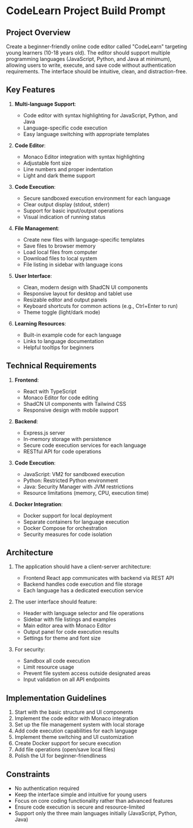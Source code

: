 # CodeLearn Project Build Prompt

## Project Overview

Create a beginner-friendly online code editor called "CodeLearn" targeting young learners (10-18 years old). The editor should support multiple programming languages (JavaScript, Python, and Java at minimum), allowing users to write, execute, and save code without authentication requirements. The interface should be intuitive, clean, and distraction-free.

## Key Features

1. **Multi-language Support**:
   - Code editor with syntax highlighting for JavaScript, Python, and Java
   - Language-specific code execution
   - Easy language switching with appropriate templates

2. **Code Editor**:
   - Monaco Editor integration with syntax highlighting
   - Adjustable font size
   - Line numbers and proper indentation
   - Light and dark theme support

3. **Code Execution**:
   - Secure sandboxed execution environment for each language
   - Clear output display (stdout, stderr)
   - Support for basic input/output operations
   - Visual indication of running status

4. **File Management**:
   - Create new files with language-specific templates
   - Save files to browser memory
   - Load local files from computer
   - Download files to local system
   - File listing in sidebar with language icons

5. **User Interface**:
   - Clean, modern design with ShadCN UI components
   - Responsive layout for desktop and tablet use
   - Resizable editor and output panels
   - Keyboard shortcuts for common actions (e.g., Ctrl+Enter to run)
   - Theme toggle (light/dark mode)

6. **Learning Resources**:
   - Built-in example code for each language
   - Links to language documentation
   - Helpful tooltips for beginners

## Technical Requirements

1. **Frontend**:
   - React with TypeScript
   - Monaco Editor for code editing
   - ShadCN UI components with Tailwind CSS 
   - Responsive design with mobile support

2. **Backend**:
   - Express.js server
   - In-memory storage with persistence
   - Secure code execution services for each language
   - RESTful API for code operations

3. **Code Execution**:
   - JavaScript: VM2 for sandboxed execution
   - Python: Restricted Python environment
   - Java: Security Manager with JVM restrictions
   - Resource limitations (memory, CPU, execution time)

4. **Docker Integration**:
   - Docker support for local deployment
   - Separate containers for language execution
   - Docker Compose for orchestration
   - Security measures for code isolation

## Architecture

1. The application should have a client-server architecture:
   - Frontend React app communicates with backend via REST API
   - Backend handles code execution and file storage
   - Each language has a dedicated execution service

2. The user interface should feature:
   - Header with language selector and file operations
   - Sidebar with file listings and examples
   - Main editor area with Monaco Editor
   - Output panel for code execution results
   - Settings for theme and font size

3. For security:
   - Sandbox all code execution
   - Limit resource usage
   - Prevent file system access outside designated areas
   - Input validation on all API endpoints

## Implementation Guidelines

1. Start with the basic structure and UI components
2. Implement the code editor with Monaco integration
3. Set up the file management system with local storage
4. Add code execution capabilities for each language
5. Implement theme switching and UI customization
6. Create Docker support for secure execution
7. Add file operations (open/save local files)
8. Polish the UI for beginner-friendliness

## Constraints

- No authentication required
- Keep the interface simple and intuitive for young users
- Focus on core coding functionality rather than advanced features
- Ensure code execution is secure and resource-limited
- Support only the three main languages initially (JavaScript, Python, Java)